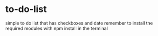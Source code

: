 # to-do-list
simple to do list that has checkboxes and date
remember to install the required modules with npm install in the terminal
